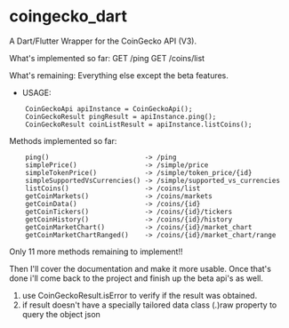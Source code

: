 # coingecko_dart

A Dart/Flutter Wrapper for the CoinGecko API (V3).

What's implemented so far:
GET /ping
GET /coins/list

What's remaining:
Everything else except the beta features.

* USAGE:
```
    CoinGeckoApi apiInstance = CoinGeckoApi();
    CoinGeckoResult pingResult = apiInstance.ping();
    CoinGeckoResult coinListResult = apiInstance.listCoins();
```

Methods implemented so far:
```
    ping()                        -> /ping
    simplePrice()                 -> /simple/price
    simpleTokenPrice()            -> /simple/token_price/{id}
    simpleSupportedVsCurrencies() -> /simple/supported_vs_currencies
    listCoins()                   -> /coins/list
    getCoinMarkets()              -> /coins/markets
    getCoinData()                 -> /coins/{id}
    getCoinTickers()              -> /coins/{id}/tickers
    getCoinHistory()              -> /coins/{id}/history
    getCoinMarketChart()          -> /coins/{id}/market_chart
    getCoinMarketChartRanged()    -> /coins/{id}/market_chart/range

```

Only 11 more methods remaining to implement!!

Then I'll cover the documentation and make it more usable.
Once that's done i'll come back to the project and finish up the beta api's as well.

1. use CoinGeckoResult.isError to verify if the result was obtained.
2. if result doesn't have a specially tailored data class (.)raw property to query the object json